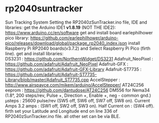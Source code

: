 # rp2040suntracker
Sun Tracking System
Setting the RP2040zSunTracker.ino file, IDE and libraries:
get the Arduino IDE1 **v1.8.19** (NOT THE IDE2): https://www.arduino.cc/en/software
get and install board earlephilhower pico library:
https://github.com/earlephilhower/arduino-pico/releases/download/global/package_rp2040_index.json
install Raspberry Pi RP2040 boards(v3.7.2) and Select Raspberry Pi Pico (firth line).
get and install libraries:  
DS3231 : https://github.com/NorthernWidget/DS3231
Adafruit_NeoPixel : https://github.com/adafruit/Adafruit_NeoPixel
Adafruit-GFX : https://github.com/adafruit/Adafruit-GFX-Library
Adafruit-ST7735 : https://github.com/adafruit/Adafruit-ST7735-Library/blob/master/Adafruit_ST7735.cpp
AccelStepper : http://www.airspayce.com/mikem/arduino/AccelStepper/
AT24C256 eeprom : https://github.com/dantudose/AT24C256
DM556 for Nema34 (1.8°, 200 steps/rev, Pulse +, Direction +, Enable +, neg - common gnd.)
µsteps : 25600 pulse/rev (SW5 off, SW6 off, SW7 off, SW8 on). 
Current Amps 3.2 amps : (SW1 off, SW2 off, SW3 on). Half Current on : (SW4 off).  
firth set your Latitude and Longitude end on line 336 of RP2040zSunTracker.ino file.
all other set can be via BLE.
